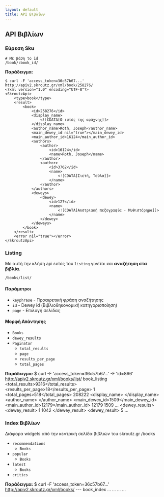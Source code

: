 ```yaml
---
layout: default
title: API Βιβλίων
---
```


## API Βιβλίων ##
### Εύρεση Sku ###

    # Με βάση το id
    /book/:book_id/

**Παράδειγμα:**
 
    $ curl -F 'access_token=36c57b67...' http://apiv2.skroutz.gr/xml/book/258276/
    <?xml version="1.0" encoding="UTF-8"?>
    <SkroutzApi>
        <type>book</type>
        <result>
            <book>
                <id>258276</id>
                <display_name>
                    <![CDATA[Ο ιστός της αράχνης]]>
                </display_name>
                <author_name>Roth, Joseph</author_name>
                <main_dewey_id nil="true"></main_dewey_id>
                <main_author_id>16124</main_author_id>
                <authors>
                    <author>
                        <id>16124</id>
                        <name>Roth, Joseph</name>
                    </author>
                    <author>
                        <id>3762</id>
                        <name>
                            <![CDATA[Σιετή, Τούλα]]>
                        </name>
                    </author>
                </authors>
                <deweys>
                    <dewey>
                        <id>127</id>
                        <name>
                            <![CDATA[Αυστριακή πεζογραφία - Μυθιστόρημα]]>
                        </name>
                    </dewey>
                </deweys>
            </book>
        </result>
        <error nil="true"></error>
    </SkroutzApi>
    
    

### Listing ###
Με αυτή την κλήση api εκτός του `listing` γίνεται και **αναζήτηση στα βιβλία**.

    /books/list/

#### Παράμετροι ####
 * `keyphrase` - Προαιρετική φράση αναζήτησης
 * `id` - Dewey id (Βιβλιοθηκονομική κατηγοριοποίηση)
 * `page` - Επιλογή σελίδας

#### Μορφή Απάντησης ####

 * `Books`
 * `dewey_results`
 * `Paginator`
   * `total_results`
   * `page`
   * `results_per_page`
   * `total_pages`

**Παράδειγμα:**
    $ curl -F 'access_token=36c57b67...' -F 'id=866' http://apiv2.skroutz.gr/xml/books/list/
    <?xml version="1.0" encoding="UTF-8"?>
    <SkroutzApi>
        <type>book_listing</type>
        <result>
            <paginator>
                <total_results>9316</total_results>
                <results_per_page>18</results_per_page>
                <page>1</page>
                <total_pages>518</total_pages>
            </paginator>
            <books>
                <book>
                    <id>208222</id>
                    <display_name>
                        <![CDATA[Μέθοδοι αποστείρωσης και απολύμανσης...]]>
                    </display_name>
                    <author_name>
                        <![CDATA[Παγκόσμιος Οργανισμός Υγείας]]>
                    </author_name>
                    <main_dewey_id>1509</main_dewey_id>
                    <main_author_id>12179</main_author_id>
                    <authors>
                        <author>
                            <id>12179</id>
                            <name>
                                <![CDATA[Παγκόσμιος Οργανισμός Υγείας]]>
                            </name>
                        </author>
                    </authors>
                    <deweys>
                        <dewey>
                            <id>1509</id>
                            <name>
                                <![CDATA[ Μπλα μπλα μπλα...]]>
                            </name>
                        </dewey>
                    </deweys>
                </book>
                ...
             </books>
             <dewey_results>
                <dewey_result>
                    <count>1</count>
                    <name>
                        <![CDATA[Θρησκεία]]>
                    </name>
                    <id>1042</id>
                </dewey_result>
                <dewey_result>
                    <count>5</count>
                    <name>
                        <![CDATA[Ακολουθίες]]>
                    </name>
                    ...

    
### Index Βιβλίων ###

Διάφορα widgets από την κεντρική σελίδα βιβλιών του skroutz.gr
    /books

* `recommendations`
  * `Books`
* `popular`
  * `Books`
* `latest`
  * `Books`
* `critics`

**Παράδειγμα:**
    $ curl -F 'access_token=36c57b67...' http://apiv2.skroutz.gr/xml/books/
    ---
    <?xml version="1.0" encoding="UTF-8"?>
    <SkroutzApi>
        <type>book_index</type>
        <result>
            <critiques>
                <critique>
                    <critic>
                        <![CDATA[Στέφανος Ξένος]]>
                    </critic>
                    <title>
                        <![CDATA[ΕΓΩ Ο ΙΗΣΟΥΣ]]>
                    </title>
                </critique>
                <book>
                ...
                </book>
            </critiques>
            <recommendations>
                <books>
                ...
                </books>
            </recommendations>
            <latest>
                <books>
                ...
                </books>
            </latest>
            <popular>
                <books>
                ...
                </books>
            </popular>
        </result>
        <error nil="true"></error>
    </SkroutzApi>
    
